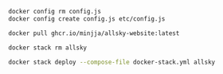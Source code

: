 
```sh
docker config rm config.js
docker config create config.js etc/config.js
```

```sh
docker pull ghcr.io/minjja/allsky-website:latest
```

```sh
docker stack rm allsky
```

```sh
docker stack deploy --compose-file docker-stack.yml allsky
```
